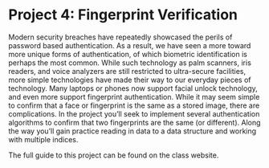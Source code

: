 # Project 4: Fingerprint Verification

Modern security breaches have repeatedly showcased the perils of password based authentication. As a result, we have seen a more toward more unique forms of authentication, of which biometric identification is perhaps the most common. While such technology as palm scanners, iris readers, and voice analyzers are still restricted to ultra-secure facilities, more simple technologies have made their way to our everyday pieces of technology. Many laptops or phones now support facial unlock technology, and even more support fingerprint authentication. While it may seem simple to confirm that a face or fingerprint is the same as a stored image, there are complications. In the project you’ll seek to implement several authentication algorithms to confirm that two fingerprints are the same (or different). Along the way you’ll gain practice reading in data to a data structure and working with multiple indices.

The full guide to this project can be found on the class website.
